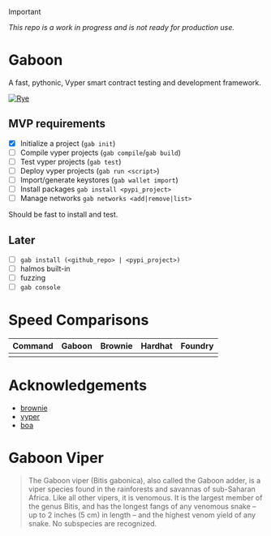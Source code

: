 >[!IMPORTANT]
> *This repo is a work in progress and is not ready for production use.*

# Gaboon

A fast, pythonic, Vyper smart contract testing and development framework.

[![Rye](https://img.shields.io/endpoint?url=https://raw.githubusercontent.com/astral-sh/rye/main/artwork/badge.json)](https://rye.astral.sh)


## MVP requirements

- [x] Initialize a project (`gab init`)
- [ ] Compile vyper projects (`gab compile`/`gab build`)
- [ ] Test vyper projects (`gab test`)
- [ ] Deploy vyper projects (`gab run <script>`)
- [ ] Import/generate keystores (`gab wallet import`)
- [ ] Install packages `gab install <pypi_project>`
- [ ] Manage networks `gab networks <add|remove|list>`

Should be fast to install and test. 

## Later

- [ ] `gab install (<github_repo> | <pypi_project>)` 
- [ ] halmos built-in
- [ ] fuzzing 
- [ ] `gab console`

# Speed Comparisons

| Command | Gaboon | Brownie | Hardhat | Foundry |
| ------- | ------ | ------- | ------- | ------- |
|         |        |         |         |         |


# Acknowledgements 

- [brownie](https://github.com/eth-brownie/brownie)
- [vyper](https://github.com/vyperlang/vyper)
- [boa](https://github.com/vyperlang/titanoboa)

# Gaboon Viper

> The Gaboon viper (Bitis gabonica), also called the Gaboon adder, is a viper species found in the rainforests and savannas of sub-Saharan Africa. Like all other vipers, it is venomous. It is the largest member of the genus Bitis, and has the longest fangs of any venomous snake – up to 2 inches (5 cm) in length – and the highest venom yield of any snake. No subspecies are recognized.